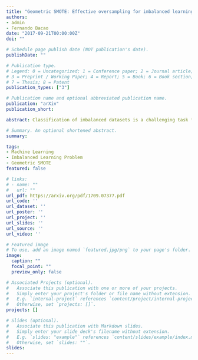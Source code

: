 ```yaml
---
title: "Geometric SMOTE: Effective oversampling for imbalanced learning through a geometric extension of SMOTE"
authors:
- admin
- Fernando Bacao
date: "2017-09-21T00:00:00Z"
doi: ""

# Schedule page publish date (NOT publication's date).
publishDate: ""

# Publication type.
# Legend: 0 = Uncategorized; 1 = Conference paper; 2 = Journal article;
# 3 = Preprint / Working Paper; 4 = Report; 5 = Book; 6 = Book section;
# 7 = Thesis; 8 = Patent
publication_types: ["3"]

# Publication name and optional abbreviated publication name.
publication: "arXiv"
publication_short:

abstract: Classification of imbalanced datasets is a challenging task for standard algorithms. Although many methods exist to address this problem in different ways, generating artificial data for the minority class is a more general approach compared to algorithmic modifications. SMOTE algorithm and its variations generate synthetic samples along a line segment that joins minority class instances. In this paper we propose Geometric SMOTE (G-SMOTE) as a generalization of the SMOTE data generation mechanism. G-SMOTE generates synthetic samples in a geometric region of the input space, around each selected minority instance. While in the basic configuration this region is a hyper-sphere, G-SMOTE allows its deformation to a hyper-spheroid and finally to a line segment, emulating, in the last case, the SMOTE mechanism. The performance of G-SMOTE is compared against multiple standard oversampling algorithms. We present empirical results that show a significant improvement in the quality of the generated data when G-SMOTE is used as an oversampling algorithm.

# Summary. An optional shortened abstract.
summary:

tags:
- Machine Learning
- Imbalanced Learning Problem
- Geometric SMOTE
featured: false

# links:
# - name: ""
#   url: ""
url_pdf: https://arxiv.org/pdf/1709.07377.pdf
url_code: ''
url_dataset: ''
url_poster: ''
url_project: ''
url_slides: ''
url_source: ''
url_video: ''

# Featured image
# To use, add an image named `featured.jpg/png` to your page's folder. 
image:
  caption: ""
  focal_point: ""
  preview_only: false

# Associated Projects (optional).
#   Associate this publication with one or more of your projects.
#   Simply enter your project's folder or file name without extension.
#   E.g. `internal-project` references `content/project/internal-project/index.md`.
#   Otherwise, set `projects: []`.
projects: []

# Slides (optional).
#   Associate this publication with Markdown slides.
#   Simply enter your slide deck's filename without extension.
#   E.g. `slides: "example"` references `content/slides/example/index.md`.
#   Otherwise, set `slides: ""`.
slides:
---
```

